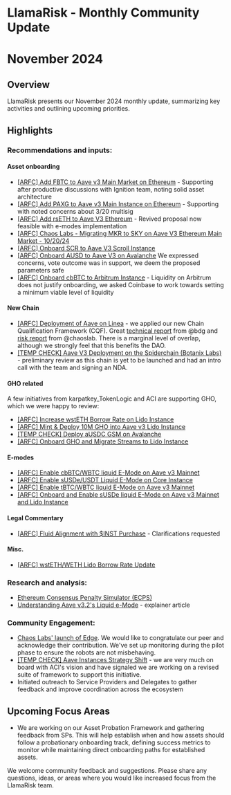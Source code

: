 # LlamaRisk - Monthly Community Update 

# November 2024

## Overview

LlamaRisk presents our November 2024 monthly update, summarizing key activities and outlining upcoming priorities.

## Highlights

### Recommendations and inputs:

#### Asset onboarding

- [\[ARFC\] Add FBTC to Aave v3 Main Market on Ethereum](https://governance.aave.com/t/arfc-add-fbtc-to-aave-v3-main-market-on-ethereum/19937/2) - Supporting after productive discussions with Ignition team, noting solid asset architecture
- [\[ARFC\] Add PAXG to Aave v3 Main Instance on Ethereum](https://governance.aave.com/t/arfc-add-paxg-to-aave-v3-main-instance-on-ethereum/19849/3) - Supporting with noted concerns about 3/20 multisig
- [\[ARFC\] Add rsETH to Aave V3 Ethereum](https://governance.aave.com/t/arfc-add-rseth-to-aave-v3-ethereum/17696/19) - Revived proposal now feasible with e-modes implementation
- [\[ARFC\] Chaos Labs - Migrating MKR to SKY on Aave V3 Ethereum Main Market - 10/20/24](https://governance.aave.com/t/arfc-chaos-labs-migrating-mkr-to-sky-on-aave-v3-ethereum-main-market-10-20-24/19540/4)
- [\[ARFC\] Onboard SCR to Aave V3 Scroll Instance](https://governance.aave.com/t/arfc-onboard-scr-to-aave-v3-scroll-instance/19688/2)
- [\[ARFC\] Onboard AUSD to Aave V3 on Avalanche](https://governance.aave.com/t/arfc-onboard-ausd-to-aave-v3-on-avalanche/19689/2) We expressed concerns, vote outcome was in support, we deem the proposed parameters safe
- [\[ARFC\] Onboard cbBTC to Arbitrum Instance](https://governance.aave.com/t/arfc-onboard-cbbtc-to-arbitrum-instance/19938/3) - Liquidity on Arbitrum does not justify onboarding, we asked Coinbase to work towards setting a minimum viable level of liquidity

#### New Chain

- [\[ARFC\] Deployment of Aave on Linea](https://governance.aave.com/t/arfc-deployment-of-aave-on-linea/19852/4) - we applied our new Chain Qualification Framework (CQF). Great [technical report](https://governance.aave.com/t/bgd-aave-linea-infrastructure-technical-evaluation/19903) from @bdg and [risk report](https://governance.aave.com/t/arfc-deployment-of-aave-on-linea/19852/6?u=llamarisk) from @chaoslab. There is a marginal level of overlap, although we strongly feel that this benefits the DAO.
- [\[TEMP CHECK\] Aave V3 Deployment on the Spiderchain (Botanix Labs)](https://governance.aave.com/t/temp-check-aave-v3-deployment-on-the-spiderchain-botanix-labs/19792/8) - preliminary review as this chain is yet to be launched and had an intro call with the team and signing an NDA.

#### GHO related

A few initiatives from karpatkey_TokenLogic and ACI are supporting GHO, which we were happy to review:

- [\[ARFC\] Increase wstETH Borrow Rate on Lido Instance](https://governance.aave.com/t/arfc-increase-wsteth-borrow-rate-on-lido-instance/19706/2)
- [\[ARFC\] Mint & Deploy 10M GHO into Aave v3 Lido Instance](https://governance.aave.com/t/arfc-mint-deploy-10m-gho-into-aave-v3-lido-instance/19700/2)
- [\[TEMP CHECK\] Deploy aUSDC GSM on Avalanche](https://governance.aave.com/t/temp-check-deploy-ausdc-gsm-on-avalanche/19893/2)
- [\[ARFC\] Onboard GHO and Migrate Streams to Lido Instance](https://governance.aave.com/t/arfc-onboard-gho-and-migrate-streams-to-lido-instance/19686/3)

#### E-modes

- [\[ARFC\] Enable cbBTC/WBTC liquid E-Mode on Aave v3 Mainnet](https://governance.aave.com/t/arfc-enable-cbbtc-wbtc-liquid-e-mode-on-aave-v3-mainnet/19705/2)
- [\[ARFC\] Enable sUSDe/USDT Liquid E-Mode on Core Instance](https://governance.aave.com/t/arfc-enable-susde-usdt-liquid-e-mode-on-core-instance/19939/3)
- [\[ARFC\] Enable tBTC/WBTC liquid E-Mode on Aave v3 Mainnet](https://governance.aave.com/t/arfc-enable-tbtc-wbtc-liquid-e-mode-on-aave-v3-mainnet/19704/3)
- [\[ARFC\] Onboard and Enable sUSDe liquid E-Mode on Aave v3 Mainnet and Lido Instance](https://governance.aave.com/t/arfc-onboard-and-enable-susde-liquid-e-mode-on-aave-v3-mainnet-and-lido-instance/19703/3)

#### Legal Commentary

- [\[ARFC\] Fluid Alignment with $INST Purchase](https://governance.aave.com/t/arfc-fluid-alignment-with-inst-purchase/19921/7) - Clarifications requested

#### Misc.

- [\[ARFC\] wstETH/WETH Lido Borrow Rate Update](https://governance.aave.com/t/arfc-wsteth-weth-lido-borrow-rate-update/19867/2)

### Research and analysis:

- [Ethereum Consensus Penalty Simulator (ECPS)](https://www.llamarisk.com/research/eth-penalty-simulator)
- [Understanding Aave v3.2's Liquid e-Mode](https://www.llamarisk.com/research/understanding-aave-v3-2-s-liquid-e-mode-a-deep-dive-into-enhanced-capital-efficiency) - explainer article

### Community Engagement:

- [Chaos Labs' launch of Edge](https://x.com/LlamaRisk/status/1861465216149491958). We would like to congratulate our peer and acknowledge their contribution. We've set up monitoring during the pilot phase to ensure the robots are not misbehaving.
- [\[TEMP CHECK\] Aave Instances Strategy Shift](https://governance.aave.com/t/temp-check-aave-instances-strategy-shift/19676/2) - we are very much on board with ACI's vision and have signaled we are working on a revised suite of framework to support this initiative.
-  Initiated outreach to Service Providers and Delegates to gather feedback and improve coordination across the ecosystem

## Upcoming Focus Areas

- We are working on our Asset Probation Framework and gathering feedback from SPs. This will help establish when and how assets should follow a probationary onboarding track, defining success metrics to monitor while maintaining direct onboarding paths for established assets.

We welcome community feedback and suggestions. Please share any questions, ideas, or areas where you would like increased focus from the LlamaRisk team.
